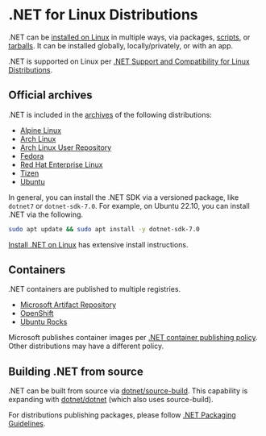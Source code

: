 # .NET for Linux Distributions

.NET can be [installed on Linux](https://learn.microsoft.com/dotnet/core/install/linux) in multiple ways, via packages, [scripts](https://github.com/dotnet/install-scripts), or [tarballs](https://dotnet.microsoft.com/download/dotnet). It can be installed globally, locally/privately, or with an app.

.NET is supported on Linux per [.NET Support and Compatibility for Linux Distributions](linux-support.md).

## Official archives

.NET is included in the [archives](https://pkgs.org/download/dotnet) of the following distributions:

- [Alpine Linux](https://pkgs.alpinelinux.org/packages?name=dotnet*)
- [Arch Linux](https://archlinux.org/packages/?q=dotnet)
- [Arch Linux User Repository](https://aur.archlinux.org/packages?K=dotnet)
- [Fedora](https://packages.fedoraproject.org/search?query=dotnet)
- [Red Hat Enterprise Linux](https://access.redhat.com/documentation/en-us/net/6.0)
- [Tizen](https://developer.samsung.com/tizen/About-Tizen.NET/Tizen.NET.html)
- [Ubuntu](https://packages.ubuntu.com/search?keywords=dotnet)

In general, you can install the .NET SDK via a versioned package, like `dotnet7` or `dotnet-sdk-7.0`. For example, on Ubuntu 22.10, you can install .NET via the following.

```bash
sudo apt update && sudo apt install -y dotnet-sdk-7.0
```

[Install .NET on Linux](https://learn.microsoft.com/dotnet/core/install/linux) has extensive install instructions.

## Containers

.NET containers are published to multiple registries.

- [Microsoft Artifact Repository](https://mcr.microsoft.com/catalog?search=dotnet/)
- [OpenShift](https://developers.redhat.com/blog/2018/07/05/deploy-dotnet-core-apps-openshift)
- [Ubuntu Rocks](https://hub.docker.com/r/ubuntu/dotnet-aspnet)

Microsoft publishes container images per [.NET container publishing policy](https://github.com/dotnet/dotnet-docker/blob/main/documentation/supported-platforms.md). Other distributions may have a different policy.

## Building .NET from source

.NET can be built from source via [dotnet/source-build](https://github.com/dotnet/source-build). This capability is expanding with [dotnet/dotnet](https://github.com/dotnet/dotnet) (which also uses source-build).

For distributions publishing packages, please follow [.NET Packaging Guidelines](https://learn.microsoft.com/dotnet/core/distribution-packaging#recommended-packages).
